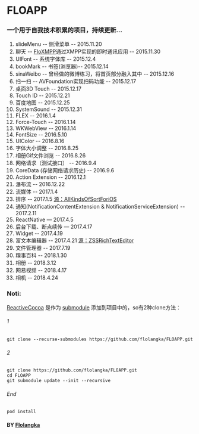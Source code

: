 # FLOAPP

### 一个用于自我技术积累的项目，持续更新...

1. slideMenu -- 侧滑菜单 -- 2015.11.20
2. 聊天 -- [FloXMPP](https://github.com/flolangka/FLOXMPP)通过XMPP实现的即时通讯应用 -- 2015.11.30
3. UIFont -- 系统字体库 -- 2015.12.4
4. bookMark -- 书签(浏览器)-- 2015.12.14
5. sinaWeibo -- 曾经做的微博练习，将首页部分融入其中 -- 2015.12.16
6. 扫一扫 -- AVFoundation实现扫码功能 -- 2015.12.17
7. 桌面3D Touch -- 2015.12.17
8. Touch ID -- 2015.12.21
9. 百度地图 -- 2015.12.25
10. SystemSound -- 2015.12.31
11. FLEX -- 2016.1.4
12. Force-Touch -- 2016.1.14
13. WKWebView -- 2016.1.14
14. FontSize -- 2016.5.10
15. UIColor  --  2016.8.16
16. 字体大小调整  --  2016.8.25
17. 相册Gif文件浏览  --  2016.8.26
18. 网络请求（测试接口） --  2016.9.4
19. CoreData (存储网络请求历史)  --  2016.9.6
20. Action Extension  --  2016.12.1
21. 瀑布流  --  2016.12.22
22. 流媒体  --  2017.1.4
23. 排序  --  2017.1.5 [源：AllKindsOfSortForiOS](https://github.com/lizelu/DataStruct-Swift/tree/master/AllKindsOfSortForiOS)
24. 通知(NotificationContentExtension & NotificationServiceExtension)  --  2017.2.11
25. ReactNative  —  2017.4.5
26. 后台下载、断点续传  —  2017.4.17
27. Widget  --  2017.4.19
28. 富文本编辑器	--	 2017.4.21 [源：ZSSRichTextEditor](https://github.com/nnhubbard/ZSSRichTextEditor)
29. 文件管理器  --  2017.7.19
30. 糗事百科  --  2018.1.30
31. 相册  --  2018.3.12
32. 网易视频  --  2018.4.17
33. 相机	--	2018.4.24


### Noti:
[ReactiveCocoa](https://github.com/ReactiveCocoa/ReactiveObjC) 是作为 [submodule](https://git-scm.com/book/en/v2/Git-Tools-Submodules) 添加到项目中的，so有2种clone方法：
###### 1
```
git clone --recurse-submodules https://github.com/flolangka/FLOAPP.git
```
###### 2
```
git clone https://github.com/flolangka/FLOAPP.git
cd FLOAPP
git submodule update --init --recursive
```
###### End
```
pod install
```




#### BY [Flolangka](http://flolangka.com)
